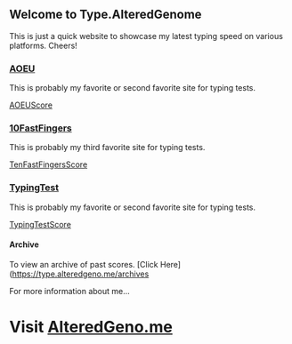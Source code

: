 ## Welcome to Type.AlteredGenome

This is just a quick website to showcase my latest typing speed on various platforms. Cheers!

### [AOEU](https://typing-speed-test.aoeu.eu/)

This is probably my favorite or second favorite site for typing tests.

[AOEUScore](aoeu.png)

### [10FastFingers](https://10fastfingers.com/typing-test/english)

This is probably my third favorite site for typing tests.

[TenFastFingersScore](tff.png)

### [TypingTest](https://www.typingtest.com/result.html?acc=97&nwpm=80&gwpm=82&ncpm=404&gcpm=414&dur=60&time=60&chksum=39201&unit=wpm&kh=998&td=null&err=2&hits=414)

This is probably my favorite or second favorite site for typing tests.

[TypingTestScore](tt.png)

#### Archive

To view an archive of past scores. [Click Here](https://type.alteredgeno.me/archives

For more information about me...
# Visit [AlteredGeno.me](https://alteredgeno.me)
